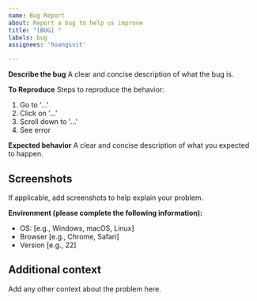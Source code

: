 ```yaml
---
name: Bug Report
about: Report a bug to help us improve
title: "[BUG] "
labels: bug
assignees: 'hoangsvit'

---
```


**Describe the bug**
A clear and concise description of what the bug is.

**To Reproduce**
Steps to reproduce the behavior:

1. Go to '...'
2. Click on '...'
3. Scroll down to '...'
4. See error

**Expected behavior**
A clear and concise description of what you expected to happen.

## Screenshots

If applicable, add screenshots to help explain your problem.

**Environment (please complete the following information):**

- OS: [e.g., Windows, macOS, Linux]
- Browser [e.g., Chrome, Safari]
- Version [e.g., 22]

## Additional context

Add any other context about the problem here.